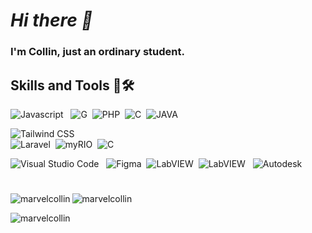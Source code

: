 # _Hi there 👋_

### I'm Collin, just an ordinary student.

## Skills and Tools 💼🛠

![Javascript](https://img.shields.io/badge/-Javascript-2f1a47?style=flat&logo=javascript) &nbsp;
![G](https://img.shields.io/badge/-G-2f1a47?style=flat&logo=labview)&nbsp;
![PHP](https://img.shields.io/badge/-PHP-2f1a47?style=flat&logo=php)&nbsp;
![C](https://img.shields.io/badge/-C++-2f1a47?style=flat&logo=c)&nbsp;
![JAVA](https://img.shields.io/badge/-Java-2f1a47?style=flat&logo=openjdk)&nbsp;

![Tailwind CSS](https://img.shields.io/badge/-Tailwind%20CSS-2f1a47?style=flat&logo=tailwindcss)&nbsp;  
![Laravel](https://img.shields.io/badge/-Laravel-2f1a47?style=flat&logo=Laravel)&nbsp;
![myRIO](https://img.shields.io/badge/-myRIO-2f1a47?style=flat&logo=labview)&nbsp;
![C](https://img.shields.io/badge/-Arduino-2f1a47?style=flat&logo=arduino)&nbsp;


![Visual Studio Code](https://img.shields.io/badge/-Visual%20Studio%20Code-2f1a47?style=flat&logo=visualstudiocode) &nbsp;
![Figma](https://img.shields.io/badge/-Figma-2f1a47?style=flat&logo=figma)&nbsp;
![LabVIEW](https://img.shields.io/badge/-LabVIEW-2f1a47?style=flat&logo=labview)&nbsp;
![LabVIEW](https://img.shields.io/badge/-Tinkercad-2f1a47?style=flat&logo=tinkercad) &nbsp;
![Autodesk](https://img.shields.io/badge/-Autodesk-2f1a47?style=flat&logo=autodesk) &nbsp;
#

<p><img align="left" src="https://github-readme-stats.vercel.app/api/top-langs?username=marvelcollin&show_icons=true&locale=en&layout=compact" alt="marvelcollin" /></p>

<p><img align="center" src="https://github-readme-streak-stats.herokuapp.com/?user=marvelcollin&" alt="marvelcollin" /></p>

<p align="left"> <img src="https://komarev.com/ghpvc/?username=marvelcollin&label=Profile%20views&color=0e75b6&style=flat" alt="marvelcollin" /> </p>

